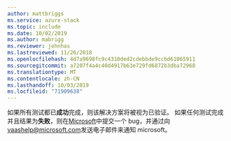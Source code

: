 ```yaml
---
author: mattbriggs
ms.service: azure-stack
ms.topic: include
ms.date: 10/02/2019
ms.author: mabrigg
ms.reviewer: johnhas
ms.lastreviewed: 11/26/2018
ms.openlocfilehash: 4d7a9698fc9c4310ded2cdebbde9ccbd61065911
ms.sourcegitcommit: a7207f4a4c40d4917b63e729fd6872b3dba72968
ms.translationtype: MT
ms.contentlocale: zh-CN
ms.lasthandoff: 10/03/2019
ms.locfileid: "71909638"
---
```

如果所有测试都已**成功**完成，则该解决方案将被视为已验证。 如果任何测试完成并且结果为**失败**，则在[Microsoft](https://aka.ms/collaborate)中提交一个 bug，并通过向[vaashelp@microsoft.com](mailto:vaashelp@microsoft.com)发送电子邮件来通知 microsoft。